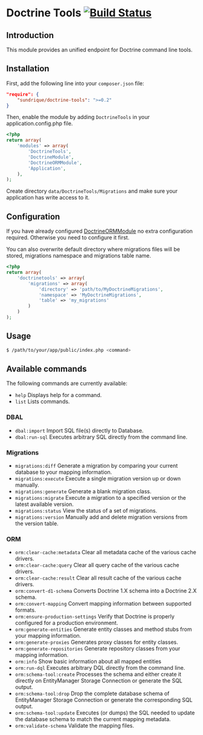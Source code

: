 Doctrine Tools [![Build Status](https://travis-ci.org/Sundrique/DoctrineTools.png?branch=master)](https://travis-ci.org/Sundrique/DoctrineTools)
==============

Introduction
------------

This module provides an unified endpoint for Doctrine command line tools.

Installation
------------

First, add the following line into your `composer.json` file:

```json
"require": {
	"sundrique/doctrine-tools": ">=0.2"
}
```

Then, enable the module by adding `DoctrineTools` in your application.config.php file.

```php
<?php
return array(
	'modules' => array(
		'DoctrineTools',
		'DoctrineModule',
		'DoctrineORMModule',
		'Application',
	),
);
```

Create directory `data/DoctrineTools/Migrations` and make sure your application has write access to it.

Configuration
-------------

If you have already configured [DoctrineORMModule](http://www.github.com/doctrine/DoctrineORMModule) no extra configuration required. Otherwise you need to configure it first.

You can also overwrite default directory where migrations files will be stored, migrations namespace and migrations table name.

```php
<?php
return array(
    'doctrinetools' => array(
		'migrations' => array(
			'directory' => 'path/to/MyDoctrineMigrations',
			'namespace' => 'MyDoctrineMigrations',
			'table' => 'my_migrations'
		)
	)
);
```

Usage
-----

```sh
$ /path/to/your/app/public/index.php <command>
```

Available commands
------------------

The following commands are currently available:

* `help` Displays help for a command.
* `list` Lists commands.

### DBAL

* `dbal:import` Import SQL file(s) directly to Database.
* `dbal:run-sql` Executes arbitrary SQL directly from the command line.

### Migrations

* `migrations:diff` Generate a migration by comparing your current database to your mapping information.
* `migrations:execute` Execute a single migration version up or down manually.
* `migrations:generate` Generate a blank migration class.
* `migrations:migrate` Execute a migration to a specified version or the latest available version.
* `migrations:status` View the status of a set of migrations.
* `migrations:version` Manually add and delete migration versions from the version table.

### ORM

* `orm:clear-cache:metadata` Clear all metadata cache of the various cache drivers.
* `orm:clear-cache:query` Clear all query cache of the various cache drivers.
* `orm:clear-cache:result` Clear all result cache of the various cache drivers.
* `orm:convert-d1-schema` Converts Doctrine 1.X schema into a Doctrine 2.X schema.
* `orm:convert-mapping` Convert mapping information between supported formats.
* `orm:ensure-production-settings` Verify that Doctrine is properly configured for a production environment.
* `orm:generate-entities` Generate entity classes and method stubs from your mapping information.
* `orm:generate-proxies` Generates proxy classes for entity classes.
* `orm:generate-repositories` Generate repository classes from your mapping information.
* `orm:info` Show basic information about all mapped entities
* `orm:run-dql` Executes arbitrary DQL directly from the command line.
* `orm:schema-tool:create` Processes the schema and either create it directly on EntityManager Storage Connection or generate the SQL output.
* `orm:schema-tool:drop` Drop the complete database schema of EntityManager Storage Connection or generate the corresponding SQL output.
* `orm:schema-tool:update` Executes (or dumps) the SQL needed to update the database schema to match the current mapping metadata.
* `orm:validate-schema` Validate the mapping files.
